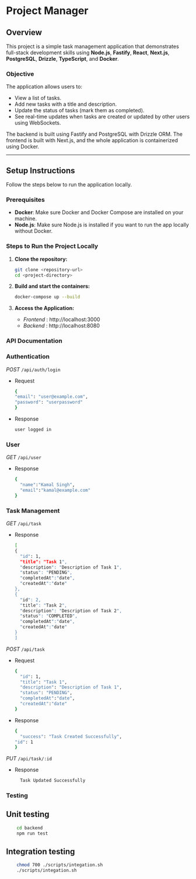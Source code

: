 # Project Manager

## Overview

This project is a simple task management application that demonstrates full-stack development skills using **Node.js**, **Fastify**, **React**, **Next.js**, **PostgreSQL**, **Drizzle**, **TypeScript**, and **Docker**.

### Objective

The application allows users to:

- View a list of tasks.
- Add new tasks with a title and description.
- Update the status of tasks (mark them as completed).
- See real-time updates when tasks are created or updated by other users using WebSockets.

The backend is built using Fastify and PostgreSQL with Drizzle ORM. The frontend is built with Next.js, and the whole application is containerized using Docker.

---

## Setup Instructions

Follow the steps below to run the application locally.

### Prerequisites

- **Docker**: Make sure Docker and Docker Compose are installed on your machine.
- **Node.js**: Make sure Node.js is installed if you want to run the app locally without Docker.

### Steps to Run the Project Locally

1. **Clone the repository:**

   ```bash
   git clone <repository-url>
   cd <project-directory>
   ```

2. **Build and start the containers:**

   ```bash
   docker-compose up --build
   ```

3. **Access the Application:**
   - _Frontend_ : http://localhost:3000
   - _Backend_ : http://localhost:8080

### API Documentation

### Authentication

_POST_ `/api/auth/login`

- Request
  ```bash
  {
  "email": "user@example.com",
  "password": "userpassword"
  }
  ```
- Response
  ```bash
  user logged in
  ```

### User

_GET_ `/api/user`

- Response
  ```bash
  {
    "name":"Kamal Singh",
    "email":"kamal@example.com"
  }
  ```

### Task Management

_GET_ `/api/task`

- Response

  ```bash
  [
  {
    "id": 1,
    "title": "Task 1",
    "description": "Description of Task 1",
    "status": "PENDING",
    "completedAt":"date",
    "createdAt":"date"
  },
  {
    "id": 2,
    "title": "Task 2",
    "description": "Description of Task 2",
    "status": "COMPLETED",
    "completedAt":"date",
    "createdAt":"date"
  }
  ]
  ```

_POST_ `/api/task`

- Request
  ```bash
  {
    "id": 1,
    "title": "Task 1",
    "description": "Description of Task 1",
    "status": "PENDING",
    "completedAt":"date",
    "createdAt":"date"
  }
  ```
- Response

  ```bash
  {
    "success": "Task Created Successfully",
  "id": 1
  }
  ```

_PUT_ `/api/task/:id`

- Response

  ```bash
    Task Updated Successfully
  ```

### Testing

## Unit testing

```bash
    cd backend
    npm run test
```

## Integration testing

```bash
    chmod 700 ./scripts/integation.sh
    ./scripts/integation.sh
```
